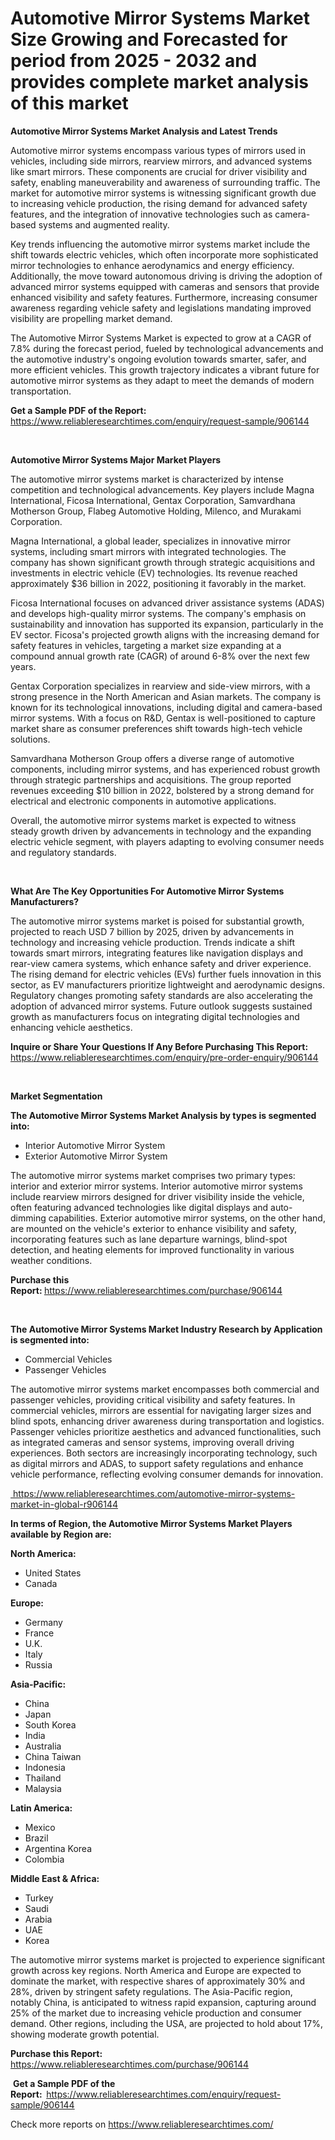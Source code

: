 <p><h1>Automotive Mirror Systems Market Size Growing and Forecasted for period from 2025 - 2032 and provides complete market analysis of this market</h1></p><p><strong>Automotive Mirror Systems Market Analysis and Latest Trends</strong></p>
<p><p>Automotive mirror systems encompass various types of mirrors used in vehicles, including side mirrors, rearview mirrors, and advanced systems like smart mirrors. These components are crucial for driver visibility and safety, enabling maneuverability and awareness of surrounding traffic. The market for automotive mirror systems is witnessing significant growth due to increasing vehicle production, the rising demand for advanced safety features, and the integration of innovative technologies such as camera-based systems and augmented reality.</p><p>Key trends influencing the automotive mirror systems market include the shift towards electric vehicles, which often incorporate more sophisticated mirror technologies to enhance aerodynamics and energy efficiency. Additionally, the move toward autonomous driving is driving the adoption of advanced mirror systems equipped with cameras and sensors that provide enhanced visibility and safety features. Furthermore, increasing consumer awareness regarding vehicle safety and legislations mandating improved visibility are propelling market demand.</p><p>The Automotive Mirror Systems Market is expected to grow at a CAGR of 7.8% during the forecast period, fueled by technological advancements and the automotive industry's ongoing evolution towards smarter, safer, and more efficient vehicles. This growth trajectory indicates a vibrant future for automotive mirror systems as they adapt to meet the demands of modern transportation.</p></p>
<p><strong>Get a Sample PDF of the Report:&nbsp;</strong> <a href="https://www.reliableresearchtimes.com/enquiry/request-sample/906144?utm_campaign=2719&utm_medium=2&utm_source=Github&utm_content=ia&utm_term=21032025&utm_id=automotive-mirror-systems">https://www.reliableresearchtimes.com/enquiry/request-sample/906144</a></p>
<p>&nbsp;</p>
<p><strong>Automotive Mirror Systems Major Market Players</strong></p>
<p><p>The automotive mirror systems market is characterized by intense competition and technological advancements. Key players include Magna International, Ficosa International, Gentax Corporation, Samvardhana Motherson Group, Flabeg Automotive Holding, Milenco, and Murakami Corporation. </p><p>Magna International, a global leader, specializes in innovative mirror systems, including smart mirrors with integrated technologies. The company has shown significant growth through strategic acquisitions and investments in electric vehicle (EV) technologies. Its revenue reached approximately $36 billion in 2022, positioning it favorably in the market.</p><p>Ficosa International focuses on advanced driver assistance systems (ADAS) and develops high-quality mirror systems. The company's emphasis on sustainability and innovation has supported its expansion, particularly in the EV sector. Ficosa's projected growth aligns with the increasing demand for safety features in vehicles, targeting a market size expanding at a compound annual growth rate (CAGR) of around 6-8% over the next few years.</p><p>Gentax Corporation specializes in rearview and side-view mirrors, with a strong presence in the North American and Asian markets. The company is known for its technological innovations, including digital and camera-based mirror systems. With a focus on R&D, Gentax is well-positioned to capture market share as consumer preferences shift towards high-tech vehicle solutions.</p><p>Samvardhana Motherson Group offers a diverse range of automotive components, including mirror systems, and has experienced robust growth through strategic partnerships and acquisitions. The group reported revenues exceeding $10 billion in 2022, bolstered by a strong demand for electrical and electronic components in automotive applications.</p><p>Overall, the automotive mirror systems market is expected to witness steady growth driven by advancements in technology and the expanding electric vehicle segment, with players adapting to evolving consumer needs and regulatory standards.</p></p>
<p>&nbsp;</p>
<p><strong>What Are The Key Opportunities For Automotive Mirror Systems Manufacturers?</strong></p>
<p><p>The automotive mirror systems market is poised for substantial growth, projected to reach USD 7 billion by 2025, driven by advancements in technology and increasing vehicle production. Trends indicate a shift towards smart mirrors, integrating features like navigation displays and rear-view camera systems, which enhance safety and driver experience. The rising demand for electric vehicles (EVs) further fuels innovation in this sector, as EV manufacturers prioritize lightweight and aerodynamic designs. Regulatory changes promoting safety standards are also accelerating the adoption of advanced mirror systems. Future outlook suggests sustained growth as manufacturers focus on integrating digital technologies and enhancing vehicle aesthetics.</p></p>
<p><strong>Inquire or Share Your Questions If Any Before Purchasing This Report:</strong> <a href="https://www.reliableresearchtimes.com/enquiry/pre-order-enquiry/906144?utm_campaign=2719&utm_medium=2&utm_source=Github&utm_content=ia&utm_term=21032025&utm_id=automotive-mirror-systems">https://www.reliableresearchtimes.com/enquiry/pre-order-enquiry/906144</a></p>
<p>&nbsp;</p>
<p><strong>Market Segmentation</strong></p>
<p><strong>The Automotive Mirror Systems Market Analysis by types is segmented into:</strong></p>
<p><ul><li>Interior Automotive Mirror System</li><li>Exterior Automotive Mirror System</li></ul></p>
<p><p>The automotive mirror systems market comprises two primary types: interior and exterior mirror systems. Interior automotive mirror systems include rearview mirrors designed for driver visibility inside the vehicle, often featuring advanced technologies like digital displays and auto-dimming capabilities. Exterior automotive mirror systems, on the other hand, are mounted on the vehicle's exterior to enhance visibility and safety, incorporating features such as lane departure warnings, blind-spot detection, and heating elements for improved functionality in various weather conditions.</p></p>
<p><strong>Purchase this Report:&nbsp;</strong><a href="https://www.reliableresearchtimes.com/purchase/906144?utm_campaign=2719&utm_medium=2&utm_source=Github&utm_content=ia&utm_term=21032025&utm_id=automotive-mirror-systems">https://www.reliableresearchtimes.com/purchase/906144</a></p>
<p>&nbsp;</p>
<p><strong>The Automotive Mirror Systems Market Industry Research by Application is segmented into:</strong></p>
<p><ul><li>Commercial Vehicles</li><li>Passenger Vehicles</li></ul></p>
<p><p>The automotive mirror systems market encompasses both commercial and passenger vehicles, providing critical visibility and safety features. In commercial vehicles, mirrors are essential for navigating larger sizes and blind spots, enhancing driver awareness during transportation and logistics. Passenger vehicles prioritize aesthetics and advanced functionalities, such as integrated cameras and sensor systems, improving overall driving experiences. Both sectors are increasingly incorporating technology, such as digital mirrors and ADAS, to support safety regulations and enhance vehicle performance, reflecting evolving consumer demands for innovation.</p></p>
<p><a href="https://www.reliableresearchtimes.com/automotive-mirror-systems-market-in-global-r906144?utm_campaign=2719&utm_medium=2&utm_source=Github&utm_content=ia&utm_term=21032025&utm_id=automotive-mirror-systems">&nbsp;https://www.reliableresearchtimes.com/automotive-mirror-systems-market-in-global-r906144</a></p>
<p><strong>In terms of Region, the Automotive Mirror Systems Market Players available by Region are:</strong></p>
<p>
    <p> <strong> North America: </strong>
        <ul>
            <li>United States</li>
            <li>Canada</li>
        </ul>
        </p> 
    <p> <strong> Europe: </strong>
        <ul>
            <li>Germany</li>
            <li>France</li>
            <li>U.K.</li>
            <li>Italy</li>
            <li>Russia</li>
        </ul>
        </p> 
    <p> <strong> Asia-Pacific: </strong>
        <ul>
            <li>China</li>
            <li>Japan</li>
            <li>South Korea</li>
            <li>India</li>
            <li>Australia</li>
            <li>China Taiwan</li>
            <li>Indonesia</li>
            <li>Thailand</li>
            <li>Malaysia</li>
        </ul>
        </p> 
    <p> <strong> Latin America: </strong>
        <ul>
            <li>Mexico</li>
            <li>Brazil</li>
            <li>Argentina Korea</li>
            <li>Colombia</li>
        </ul>
        </p> 
    <p> <strong> Middle East & Africa: </strong>
        <ul>
            <li>Turkey</li>
            <li>Saudi</li>
            <li>Arabia</li>
            <li>UAE</li>
            <li>Korea</li>
        </ul>
    </p>
    </p>
<p><p>The automotive mirror systems market is projected to experience significant growth across key regions. North America and Europe are expected to dominate the market, with respective shares of approximately 30% and 28%, driven by stringent safety regulations. The Asia-Pacific region, notably China, is anticipated to witness rapid expansion, capturing around 25% of the market due to increasing vehicle production and consumer demand. Other regions, including the USA, are projected to hold about 17%, showing moderate growth potential.</p></p>
<p><strong>Purchase this Report: </strong><a href="https://www.reliableresearchtimes.com/purchase/906144?utm_campaign=2719&utm_medium=2&utm_source=Github&utm_content=ia&utm_term=21032025&utm_id=automotive-mirror-systems">https://www.reliableresearchtimes.com/purchase/906144</a></p>
<p>&nbsp;<strong>Get a Sample PDF of the Report:&nbsp;&nbsp;</strong><a href="https://www.reliableresearchtimes.com/enquiry/request-sample/906144?utm_campaign=2719&utm_medium=2&utm_source=Github&utm_content=ia&utm_term=21032025&utm_id=automotive-mirror-systems">https://www.reliableresearchtimes.com/enquiry/request-sample/906144</a></p>
<p><strong></strong></p>
<p>Check more reports on <a href="https://www.reliableresearchtimes.com/?utm_campaign=2719&utm_medium=2&utm_source=Github&utm_content=ia&utm_term=21032025&utm_id=automotive-mirror-systems">https://www.reliableresearchtimes.com/</a></p>